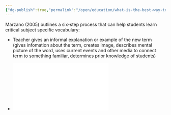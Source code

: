 ```yaml
---
{"dg-publish":true,"permalink":"/open/education/what-is-the-best-way-to-teach-vocabulary/"}
---
```




Marzano (2005) outlines a six-step process that can help students learn critical subject specific vocabulary:

- Teacher gives an informal explanation or example of the new term (gives infomation about the term, creates image, describes mental picture of the word, uses current events and other media to connect term to something familiar, determines prior knowledge of students)

- ![Freyer_Model_Vocabulary_01.pdf](www.garyhollingsbee/digigarden/assets/Freyer_Model_Vocabulary_01_1630046651172_0.pdf)